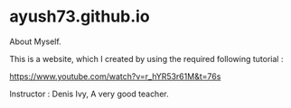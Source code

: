 # ayush73.github.io
About Myself. 

This is a website, which I created by using the required following tutorial : 

https://www.youtube.com/watch?v=r_hYR53r61M&t=76s

Instructor : Denis Ivy, A very good teacher.

